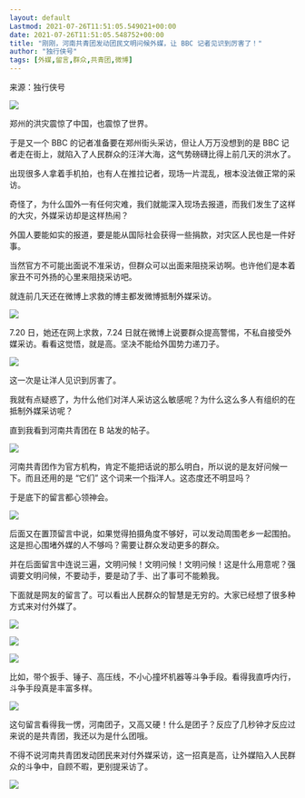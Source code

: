 ```yaml
---
layout: default
Lastmod: 2021-07-26T11:51:05.549021+00:00
date: 2021-07-26T11:51:05.548752+00:00
title: "刚刚，河南共青团发动团民文明问候外媒，让 BBC 记者见识到厉害了！"
author: "独行侠号"
tags: [外媒,留言,群众,共青团,微博]
---
```


来源：独行侠号

![](https://images.weserv.nl/?url=https%3A//chinadigitaltimes.net/chinese/files/2021/07/post-668762-60fe9ac1b2d1a.)

郑州的洪灾震惊了中国，也震惊了世界。

于是又一个 BBC 的记者准备要在郑州街头采访，但让人万万没想到的是 BBC 记者走在街上，就陷入了人民群众的汪洋大海，这气势磅礴比得上前几天的洪水了。

出现很多人拿着手机拍，也有人在推拉记者，现场一片混乱，根本没法做正常的采访。

奇怪了，为什么国外一有任何灾难，我们就能深入现场去报道，而我们发生了这样的大灾，外媒采访却是这样热闹？

外国人要能如实的报道，要是能从国际社会获得一些捐款，对灾区人民也是一件好事。

当然官方不可能出面说不准采访，但群众可以出面来阻挠采访啊。也许他们是本着家丑不可外扬的心里来阻挠采访吧。

就连前几天还在微博上求救的博主都发微博抵制外媒采访。

![](https://images.weserv.nl/?url=https%3A//chinadigitaltimes.net/chinese/files/2021/07/post-668762-60fe9ac1e721f.)

7.20 日，她还在网上求救，7.24 日就在微博上说要群众提高警惕，不私自接受外媒采访。看看这觉悟，就是高。坚决不能给外国势力递刀子。

![](https://images.weserv.nl/?url=https%3A//chinadigitaltimes.net/chinese/files/2021/07/post-668762-60fe9ac2298fc.)

这一次是让洋人见识到厉害了。

我就有点疑惑了，为什么他们对洋人采访这么敏感呢？为什么这么多人有组织的在抵制外媒采访呢？

直到我看到河南共青团在 B 站发的帖子。

![](https://images.weserv.nl/?url=https%3A//chinadigitaltimes.net/chinese/files/2021/07/post-668762-60fe9ac26395e.)

河南共青团作为官方机构，肯定不能把话说的那么明白，所以说的是友好问候一下。而且还用的是 “它们” 这个词来一个指洋人。这态度还不明显吗？

于是底下的留言都心领神会。

![](https://images.weserv.nl/?url=https%3A//chinadigitaltimes.net/chinese/files/2021/07/post-668762-60fe9ac29c538.)

后面又在置顶留言中说，如果觉得拍摄角度不够好，可以发动周围老乡一起围拍。这是担心围堵外媒的人不够吗？需要让群众发动更多的群众。

并在后面留言中连说三遍，文明问候！文明问候！文明问候！这是什么用意呢？强调要文明问候，不要动手，要是动了手、出了事可不能赖我。

下面就是网友的留言了。可以看出人民群众的智慧是无穷的。大家已经想了很多种方式来对付外媒了。

![](https://images.weserv.nl/?url=https%3A//chinadigitaltimes.net/chinese/files/2021/07/post-668762-60fe9ac45b817.)

![](https://images.weserv.nl/?url=https%3A//chinadigitaltimes.net/chinese/files/2021/07/post-668762-60fe9ac48948d.)

![](https://images.weserv.nl/?url=https%3A//chinadigitaltimes.net/chinese/files/2021/07/post-668762-60fe9ac4bd3a3.)

比如，带个扳手、锤子、高压线，不小心撞坏机器等斗争手段。看得我直呼内行，斗争手段真是丰富多样。

![](https://images.weserv.nl/?url=https%3A//chinadigitaltimes.net/chinese/files/2021/07/post-668762-60fe9ac5023a4.)

这句留言看得我一愣，河南团子，又高又硬！什么是团子？反应了几秒钟才反应过来说的是共青团，我还以为是什么团哦。

不得不说河南共青团发动团民来对付外媒采访，这一招真是高，让外媒陷入人民群众的斗争中，自顾不暇，更别提采访了。

![](https://images.weserv.nl/?url=https%3A//chinadigitaltimes.net/chinese/files/2021/07/image-1627298563700.png)

